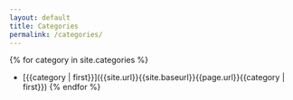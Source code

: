 ```yaml
---
layout: default
title: Categories
permalink: /categories/
---
```


{% for category in site.categories %}
  - [{{category | first}}]({{site.url}}{{site.baseurl}}{{page.url}}{{category | first}})
{% endfor %}

